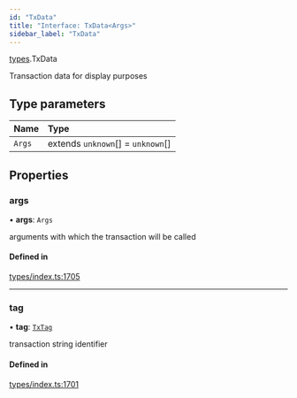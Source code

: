 ```yaml
---
id: "TxData"
title: "Interface: TxData<Args>"
sidebar_label: "TxData"
---
```


[types](../../../modules/Types/Types.md).TxData

Transaction data for display purposes

## Type parameters

| Name | Type |
| :------ | :------ |
| `Args` | extends `unknown`[] = `unknown`[] |

## Properties

### args

• **args**: `Args`

arguments with which the transaction will be called

#### Defined in

[types/index.ts:1705](https://github.com/PolymeshAssociation/polymesh-sdk/blob/adcc38781/src/types/index.ts#L1705)

___

### tag

• **tag**: [`TxTag`](../../../modules/Generated/Types/Types.md#txtag)

transaction string identifier

#### Defined in

[types/index.ts:1701](https://github.com/PolymeshAssociation/polymesh-sdk/blob/adcc38781/src/types/index.ts#L1701)
